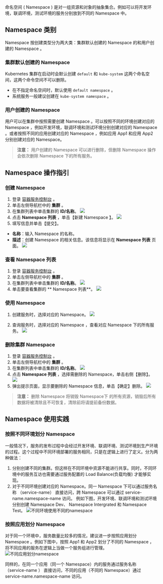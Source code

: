 命名空间 ( Namespace ) 是对一组资源和对象的抽象集合。例如可以将开发环境，联调环境，测试环境的服务分别放到不同的 Namespace 中。
## Namespace 类别
Namespace 按创建类型分为两大类：集群默认创建的 Namespace 的和用户创建的 Namespace 。
### 集群默认创建的 Namespace 
Kubernetes 集群在启动时会默认创建 `default` 和 `kube-system` 这两个命名空间，这两个命令空间不可以删除。
 - 在不指定命名空间时，默认使用 `default namespace` 。
 - 系统服务一般建议创建在 `kube-system namespace` 。
 
### 用户创建的 Namespace
用户可以在集群中按照需要创建 Namespace 。可以按照不同的环境创建对应的 Namespace ，例如开发环境，联调环境和测试环境分别创建对应的 Namespace 。或者按照不同的应用创建对应的 Namespace ，例如应用 App1 和应用 App2 分别创建对应的 Namespace。
>**注意：**
>用户创建的 Namespace 可以进行删除，但删除 Namespace 操作会依次删除 Namespace 下的所有服务。

## Namespace 操作指引
### 创建 Namespace
1. 登录 [容器服务控制台](http://console.tce.fsphere.cn/ccs) 。
2. 单击左侧导航栏中的 **集群** 。
3. 在集群列表中单击集群的 **ID/名称**。
![](https:https:http://imgcache.tcecqpoc.fsphere.cn/image/mc.qcloudimg.com/static/img/61849c3dd8141879ca64e52a7348a065/image.png)
4. 点击 **Namespace 列表** ，单击【新建 Namespace 】。
![](http://imgcache.tcecqpoc.fsphere.cn/image/mc.qcloudimg.com/static/img/605f218bba56eacb1f6d21ed507ea8eb/image.png)
5. 填写信息并单击【提交】。
 - **名称**：输入 Namespace 的名称。
 - **描述**：创建 Namespace 的相关信息。该信息将显示在 **Namespace 列表** 页面。
![](http://imgcache.tcecqpoc.fsphere.cn/image/mc.qcloudimg.com/static/img/2eff6302e4e127f7d4c01f1fa552f52a/image.png)

### 查看 Namespace 列表
1. 登录 [容器服务控制台](http://console.tce.fsphere.cn/ccs) 。
2. 单击左侧导航栏中的 **集群** 。
3. 在集群列表中单击集群的 **ID/名称**。
![](https:https:http://imgcache.tcecqpoc.fsphere.cn/image/mc.qcloudimg.com/static/img/61849c3dd8141879ca64e52a7348a065/image.png)
4. 单击要查看集群的 ** Namespace 列表**。
![](http://imgcache.tcecqpoc.fsphere.cn/image/mc.qcloudimg.com/static/img/198a4f5c8bb8680093e89a9491d5b389/image.png)

### 使用 Namespace
1. 创建服务时，选择对应的 Namespace。
![](http://imgcache.tcecqpoc.fsphere.cn/image/mc.qcloudimg.com/static/img/0c7959a293de17fe5ceb3c34f3be8597/image.png)

2. 查询服务时，选择对应的 Namespace ，查看对应 Namespace 下的所有服务。
![](http://imgcache.tcecqpoc.fsphere.cn/image/mc.qcloudimg.com/static/img/a2874127fc88b6deffe23710fe3b471b/image.png)

### 删除集群 Namespace
1. 登录 [容器服务控制台](http://console.tce.fsphere.cn/ccs) 。
2. 单击左侧导航栏中的 **集群** 。
3. 在集群列表中单击集群的 **ID/名称**。
![](https:https:http://imgcache.tcecqpoc.fsphere.cn/image/mc.qcloudimg.com/static/img/61849c3dd8141879ca64e52a7348a065/image.png)
4. 点击 **Namespace 列表** ，选择需删除的 Namespace，单击右侧【删除】。
![](http://imgcache.tcecqpoc.fsphere.cn/image/mc.qcloudimg.com/static/img/8c3af52aa236daf6c9768a095d421623/image.png)
5. 弹出提示页面，显示要删除的 Namespace 信息，单击【确定】删除。
![](http://imgcache.tcecqpoc.fsphere.cn/image/mc.qcloudimg.com/static/img/1d5fa45b089ce4c4120fe3050622f283/image.png)
>**注意：**
> 删除 Namespace 将销毁 Namespace下 的所有资源，销毁后所有数据将被清除且不可恢复，清除前将请提前备份数据。

## Namespace 使用实践
### 按照不同环境划分 Namespace
一般情况下，服务的发布过程中会经过开发环境、联调环境、测试环境到生产环境的过程。这个过程中不同环境部署的服务相同，只是在逻辑上进行了定义。分为两种做法：
1. 分别创建不同的集群。但这样在不同环境中资源不能进行共享。同时，不同环境中的服务互访也需要通过服务配置的 Load Balance(负载均衡) 才能够实现。
2. 对于不同环境创建对应的 Namespace。同一 Namespace 下可以通过服务名称 （service-name） 直接访问，跨 Namespace 可以通过 service-name.namespace-name 访问。
例如下图，开发环境、联调环境和测试环境分别创建 Namespace Dev、 Namespace Intergrated 和 Namespace Test。
![不同环境使用不同的namespace](http://imgcache.tcecqpoc.fsphere.cn/image/mc.qcloudimg.com/static/img/045ec0b79b88de1e4891c55904bc73bb/image.png)

### 按照应用划分 Namespace
对于同一个环境中，服务数量比较多的情况，建议进一步按照应用划分 Namespace 。例如下图中，按照 App1 和 App2 划分了不同的 Namespace ，将不同应用的服务在逻辑上当做一个服务组进行管理。
![不同应用划分namespace](http://imgcache.tcecqpoc.fsphere.cn/image/mc.qcloudimg.com/static/img/351a4eeeb0235692227093b6802aeaea/image.png)

同样的，在同一个应用（同一个 Namespace）内的服务通过服务名称 （service-name ） 直接访问，不同的应用（不同的 Namespace）通过 service-name.namespace-name 访问。
